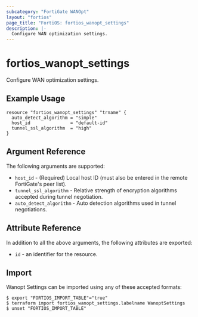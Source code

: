 ```yaml
---
subcategory: "FortiGate WANOpt"
layout: "fortios"
page_title: "FortiOS: fortios_wanopt_settings"
description: |-
  Configure WAN optimization settings.
---
```


# fortios_wanopt_settings
Configure WAN optimization settings.

## Example Usage

```hcl
resource "fortios_wanopt_settings" "trname" {
  auto_detect_algorithm = "simple"
  host_id               = "default-id"
  tunnel_ssl_algorithm  = "high"
}
```

## Argument Reference

The following arguments are supported:

* `host_id` - (Required) Local host ID (must also be entered in the remote FortiGate's peer list).
* `tunnel_ssl_algorithm` - Relative strength of encryption algorithms accepted during tunnel negotiation.
* `auto_detect_algorithm` - Auto detection algorithms used in tunnel negotiations.


## Attribute Reference

In addition to all the above arguments, the following attributes are exported:
* `id` - an identifier for the resource.

## Import

Wanopt Settings can be imported using any of these accepted formats:
```
$ export "FORTIOS_IMPORT_TABLE"="true"
$ terraform import fortios_wanopt_settings.labelname WanoptSettings
$ unset "FORTIOS_IMPORT_TABLE"
```
